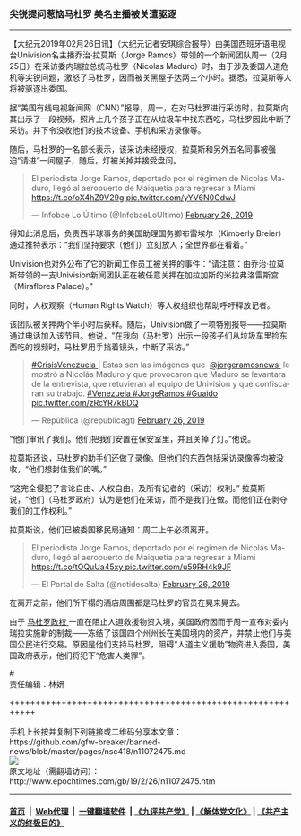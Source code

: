 ### 尖锐提问惹恼马杜罗 美名主播被关遭驱逐
------------------------

<p>
 【大纪元2019年02月26日讯】（大纪元记者安琪综合报导）由美国西班牙语电视台Univision名主播乔治·拉莫斯（Jorge Ramos）带领的一个新闻团队周一（2月25日）在采访委内瑞拉总统马杜罗（Nicolas Maduro）时，由于涉及委国人道危机等尖锐问题，激怒了马杜罗，因而被关黑屋子达两三个小时。据悉，拉莫斯等人将被驱逐出委国。
</p>
<p>
 据“美国有线电视新闻网（CNN）”报导，周一，在对马杜罗进行采访时，拉莫斯向其出示了一段视频，照片上几个孩子正在从垃圾车中找东西吃，马杜罗因此中断了采访。并下令没收他们的技术设备、手机和采访录像等。
</p>
<p>
 随后，马杜罗的一名部长表示，该采访未经授权，拉莫斯和另外五名同事被强迫“请进”一间屋子，随后，灯被关掉并接受盘问。
</p>
<p>
</p>
<blockquote class="twitter-tweet" data-lang="en">
 <p dir="ltr" lang="es">
  El periodista Jorge Ramos, deportado por el régimen de Nicolás Maduro, llegó al aeropuerto de Maiquetía para regresar a Miami
  <a href="https://t.co/oX4hZ9V29g">
   https://t.co/oX4hZ9V29g
  </a>
  <a href="https://t.co/yYV6N0GdwJ">
   pic.twitter.com/yYV6N0GdwJ
  </a>
 </p>
 <p>
  — Infobae Lo Último (@InfobaeLoUltimo)
  <a href="https://twitter.com/InfobaeLoUltimo/status/1100378586328924160?ref_src=twsrc%5Etfw">
   February 26, 2019
  </a>
 </p>
</blockquote>
<p>
 <p>
  得知此消息后，负责西半球事务的美国助理国务卿布雷埃尔（Kimberly Breier）通过推特表示：“我们坚持要求（他们）立刻放人；全世界都在看着。”
 </p>
 <p>
  Univision也对外公布了它的新闻工作员工被关押的事件：“请注意：由乔治·拉莫斯带领的一支Univision新闻团队正在被任意关押在加拉加斯的米拉弗洛雷斯宫（Miraflores Palace）。”
 </p>
 <p>
  同时，人权观察（Human Rights Watch）等人权组织也帮助呼吁释放记者。
 </p>
 <p>
  该团队被关押两个半小时后获释。随后，Univision做了一项特别报导——拉莫斯通过电话加入该节目。他说，“在我向（马杜罗）出示一段孩子们从垃圾车里捡东西吃的视频时，马杜罗用手挡着镜头，中断了采访。”
 </p>
</p>
<p>
</p>
<blockquote class="twitter-tweet" data-lang="en">
 <p dir="ltr" lang="es">
  <a href="https://twitter.com/hashtag/CrisisVenezuela?src=hash&amp;ref_src=twsrc%5Etfw">
   #CrisisVenezuela
  </a>
  | Estas son las imágenes que ⁦
  <a href="https://twitter.com/jorgeramosnews?ref_src=twsrc%5Etfw">
   @jorgeramosnews
  </a>
  ⁩ le mostró a Nicolás Maduro y que provocaron que Maduro se levantara de la entrevista,⁩ que retuvieran al equipo de Univision y que confiscaran su trabajo.
  <a href="https://twitter.com/hashtag/Venezuela?src=hash&amp;ref_src=twsrc%5Etfw">
   #Venezuela
  </a>
  <a href="https://twitter.com/hashtag/JorgeRamos?src=hash&amp;ref_src=twsrc%5Etfw">
   #JorgeRamos
  </a>
  <a href="https://twitter.com/hashtag/Guaido?src=hash&amp;ref_src=twsrc%5Etfw">
   #Guaido
  </a>
  <a href="https://t.co/zRcYR7kBDQ">
   pic.twitter.com/zRcYR7kBDQ
  </a>
 </p>
 <p>
  — República (@republicagt)
  <a href="https://twitter.com/republicagt/status/1100378584022163456?ref_src=twsrc%5Etfw">
   February 26, 2019
  </a>
 </p>
</blockquote>
<p>
 <p>
  “他们审讯了我们。他们把我们安置在保安室里，并且关掉了灯。”他说。
 </p>
 <p>
  拉莫斯还说，马杜罗的助手们还做了录像。但他们的东西包括采访录像等均被没收，“他们想封住我们的嘴。”
 </p>
 <p>
  “这完全侵犯了言论自由、人权自由，及所有记者的（采访）权利。” 拉莫斯说，“他们（马杜罗政府）认为是他们在采访，而不是我们在做。而他们正在剥夺我们的工作权利。”
 </p>
 <p>
  拉莫斯说，他们已被委国移民局通知：周二上午必须离开。
 </p>
</p>
<p>
</p>
<blockquote class="twitter-tweet" data-lang="en">
 <p dir="ltr" lang="es">
  El periodista Jorge Ramos, deportado por el régimen de Nicolás Maduro, llegó al aeropuerto de Maiquetía para regresar a Miami
  <a href="https://t.co/tOQuUa45xy">
   https://t.co/tOQuUa45xy
  </a>
  <a href="https://t.co/u59RH4k9JF">
   pic.twitter.com/u59RH4k9JF
  </a>
 </p>
 <p>
  — El Portal de Salta (@notidesalta)
  <a href="https://twitter.com/notidesalta/status/1100378177711550465?ref_src=twsrc%5Etfw">
   February 26, 2019
  </a>
 </p>
</blockquote>
<p>
 <p>
  在离开之前，他们所下榻的酒店周围都是马杜罗的官员在晃来晃去。
 </p>
 <p>
  由于
  <a href="http://www.epochtimes.com/gb/tag/%E9%A9%AC%E6%9D%9C%E7%BD%97%E6%94%BF%E6%9D%83.html">
   马杜罗政权
  </a>
  一直在阻止人道救援物资入境，美国政府因而于周一宣布对委内瑞拉实施新的制裁——冻结了该国四个州州长在美国境内的资产，并禁止他们与美国公民进行交易。原因是他们支持马杜罗，阻碍“人道主义援助”物资进入委国，美国政府表示，他们将犯下“危害人类罪”。
 </p>
 <div class="video_fit_container">
 </div>
 <p>
  #
  <br/>
  责任编辑：林妍
 </p>
</p>
+++++++++++++++++++++++++++++++++++++++++++++++++++++++++++<br/><br/>
手机上长按并复制下列链接或二维码分享本文章：<br/>
https://github.com/gfw-breaker/banned-news/blob/master/pages/nsc418/n11072475.md <br/>
<a href='https://github.com/gfw-breaker/banned-news/blob/master/pages/nsc418/n11072475.md'><img src='https://github.com/gfw-breaker/banned-news/blob/master/pages/nsc418/n11072475.md.png'/></a> <br/>
原文地址（需翻墙访问）：http://www.epochtimes.com/gb/19/2/26/n11072475.htm


------------------------
#### [首页](https://github.com/gfw-breaker/banned-news/blob/master/README.md) &nbsp;|&nbsp; [Web代理](https://github.com/labour-camp/helloworld) &nbsp;|&nbsp; [一键翻墙软件](https://github.com/gfw-breaker/nogfw/blob/master/README.md) &nbsp;| [《九评共产党》](https://github.com/gfw-breaker/9ping.md/blob/master/README.md#九评之一评共产党是什么) | [《解体党文化》](https://github.com/gfw-breaker/jtdwh.md/blob/master/README.md) | [《共产主义的终极目的》](https://github.com/gfw-breaker/gczydzjmd.md/blob/master/README.md)

